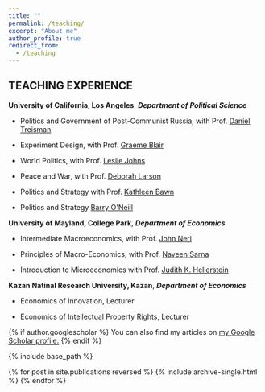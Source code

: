 ```yaml
---
title: ""
permalink: /teaching/
excerpt: "About me"
author_profile: true
redirect_from: 
  - /teaching
---
```

 
## TEACHING EXPERIENCE


**University of California, Los Angeles**, ***Department of Political Science***

  * Politics and Government of Post-Communist Russia, with Prof. [Daniel Treisman](https://www.danieltreisman.org/)

  * Experiment Design, with Prof. [Graeme Blair](https://graemeblair.com/)

  * World Politics, with Prof. [Leslie Johns](https://www.polisci.ucla.edu/people/leslie-johns)

  * Peace and War, with Prof. [Deborah Larson](https://polisci.ucla.edu/people/deborah-larson)

  * Politics and Strategy with Prof. [Kathleen Bawn](https://polisci.ucla.edu/people/kathleen-bawn)

  * Politics and Strategy [Barry O'Neill](https://polisci.ucla.edu/people/barry-oneill)

**University of Mayland, College Park**, ***Department of Economics***

 * Intermediate Macroeconomics, with Prof. [John Neri](https://www.econ.umd.edu/facultyprofile/neri/john) 
 * Principles of Macro-Economics, with Prof. [Naveen Sarna](https://www.econ.umd.edu/facultyprofile/sarna/naveen)

 * Introduction to Microeconomics with Prof. [Judith K. Hellerstein](https://www.econ.umd.edu/facultyprofile/hellerstein/judith-k)

**Kazan Natinal Research University, Kazan**,  ***Department of Economics***

  * Economics of Innovation, Lecturer

  * Economics of Intellectual Property Rights, Lecturer



{% if author.googlescholar %}
  You can also find my articles on <u><a href="{{author.googlescholar}}">my Google Scholar profile</a>.</u>
{% endif %}

{% include base_path %}

{% for post in site.publications reversed %}
  {% include archive-single.html %}
{% endfor %}
